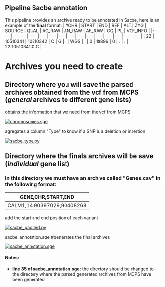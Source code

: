 ## Pipeline Sacbe annotation
This pipeline provides an archive ready to be annotated in Sacbe, here is an example of the **final** format:
| #CHR | START | END | REF	| ALT	| ZYG	| SOURCE	| QUAL	| AC_RAW	| AN_RAW	| AF_RAW	| GQ	| PL | VCF_INFO |
|------|-------|-----|----|----|----|----|----|----|----|----|----|----|----|
| 22 | 10510341 | 10510342 | C	| G	| .	| WGS	| .	| 0	| 19896	| 0	| .	| . | 22:10510341:C:G |

# Archives you need to create 
## Directory where you will save the parsed archives obtained from the vcf from MCPS (*general* archives to different gene lists)
obtains the information that we need from the vcf from MCPS

[![chromosomes.sge](https://img.shields.io/badge/chromosomes.sge-blue)](https://github.com/aldairarchez/CGJ_Lab/blob/main/Sacbe_annotation/Codes/chromosomes.sge)

agregates a column "Type" to know if a SNP is a deletion or insertion

[![sacbe_type.py](https://img.shields.io/badge/sacbe_type.py-blue)](https://github.com/aldairarchez/CGJ_Lab/blob/main/Sacbe_annotation/Codes/sacbe_type.py)


## Directory where the finals archives will be save (*individual* gene list)
### In this directory we must have an archive called "Genes.csv" in the following format:
| GENE,CHR,START,END |
|-------|
| CALM1,14,90397029,90408268 |

add the start and end position of each variant

[![sacbe_padded.py](https://img.shields.io/badge/sacbe_padded.py-blue)](https://github.com/aldairarchez/CGJ_Lab/blob/main/Sacbe_annotation/Codes/sacbe_padded.py)

sacbe_annotation.sge #generates the final archives

[![sacbe_annotation.sge](https://img.shields.io/badge/sacbe_annotation.sge-blue)](https://github.com/aldairarchez/CGJ_Lab/blob/main/Sacbe_annotation/Codes/sacbe_annotation.sge)

#### Notes:
* **line 35 of sacbe_annotation.sge:** the directory should be changed to the directory where the parsed generated archives from MCPS have been generated
